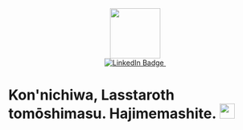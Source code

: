 <div id="header" align="center">
  <img src="https://media.giphy.com/media/KAq5w47R9rmTuvWOWa/giphy.gif" width="100"/>
</div>
<div id="badges" align="center">
  <a href="https://www.linkedin.com/in/josedaniel-villanueva/">
    <img src="https://img.shields.io/badge/LinkedIn-blue?style=for-the-badge&logo=linkedin&logoColor=white" alt="LinkedIn Badge"/>
  </a>
  <img src="https://komarev.com/ghpvc/?username=Lasstaroth&style=flat-square&color=blue" alt=""/>
</div>
<h1>
  Kon'nichiwa, Lasstaroth tomōshimasu. Hajimemashite.
  <img src="https://media.giphy.com/media/Q8PQ1KuarrYucCMVTJ/giphy.gif" width="30px"/>
</h1>


<!--
**Lasstaroth/Lasstaroth** is a ✨ _special_ ✨ repository because its `README.md` (this file) appears on your GitHub profile.

Here are some ideas to get you started:

- 🔭 I’m currently working on ...
- 🌱 I’m currently learning ...
- 👯 I’m looking to collaborate on ...
- 🤔 I’m looking for help with ...
- 💬 Ask me about ...
- 📫 How to reach me: ...
- 😄 Pronouns: ...
- ⚡ Fun fact: ...
-->
